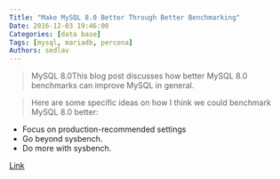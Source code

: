 ```yaml
---
Title: "Make MySQL 8.0 Better Through Better Benchmarking"
Date: 2016-12-03 19:46:00
Categories: [data base]
Tags: [mysql, mariadb, percona]
Authors: sedlav
---
```


> MySQL 8.0This blog post discusses how better MySQL 8.0 benchmarks can improve MySQL in general.

> Here are some specific ideas on how I think we could benchmark MySQL 8.0 better:

* Focus on production-recommended settings
* Go beyond sysbench.
* Do more with sysbench.

[Link](https://www.percona.com/blog/2016/12/02/make-mysql-8-0-better-better-benchmarking/)
